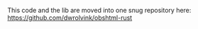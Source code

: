 This code and the lib are moved into one snug repository here: https://github.com/dwrolvink/obshtml-rust
